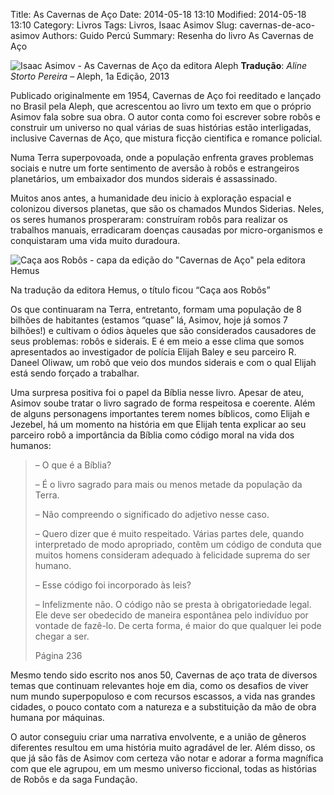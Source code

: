 Title: As Cavernas de Aço
Date:  2014-05-18 13:10
Modified:  2014-05-18 13:10
Category: Livros
Tags: Livros, Isaac Asimov
Slug: cavernas-de-aco-asimov
Authors: Guido Percú
Summary: Resenha do livro As Cavernas de Aço

![Isaac Asimov - As Cavernas de Aço da editora Aleph](/images/2015/11/cavernas-de-aco-capa-aleph.jpg)
**Tradução**: *Aline Storto Pereira* – Aleph, 1a Edição, 2013

Publicado originalmente em 1954, Cavernas de Aço foi reeditado e lançado no Brasil pela Aleph, que acrescentou ao livro um texto em que o próprio Asimov fala sobre sua obra. O autor conta como foi escrever sobre robôs e construir um universo no qual várias de suas histórias estão interligadas, inclusive Cavernas de Aço, que mistura ficção cientifica e romance policial.

Numa Terra superpovoada, onde a população enfrenta graves problemas sociais e nutre um forte sentimento de aversão à robôs e estrangeiros planetários, um embaixador dos mundos siderais é assassinado.

Muitos anos antes, a humanidade deu inicio à exploração espacial e colonizou diversos planetas, que são os chamados Mundos Siderias. Neles, os seres humanos prosperaram: construíram robôs para realizar os trabalhos manuais, erradicaram doenças causadas por micro-organismos e conquistaram uma vida muito duradoura.

![Caça aos Robôs - capa da edição do "Cavernas de Aço" pela editora Hemus](/images/2015/11/cavernas-de-aco-capa-hemus.jpg)

Na tradução da editora Hemus, o título ficou “Caça aos Robôs”

Os que continuaram na Terra, entretanto, formam uma população de 8 bilhões de habitantes (estamos “quase” lá, Asimov, hoje já somos 7 bilhões!) e cultivam o ódios àqueles que são considerados causadores de seus problemas: robôs e siderais. E é em meio a esse clima que somos apresentados ao investigador de polícia Elijah Baley e seu parceiro R. Daneel Oliwaw, um robô que veio dos mundos siderais e com o qual Elijah está sendo forçado a trabalhar.

Uma surpresa positiva foi o papel da Bíblia nesse livro. Apesar de ateu, Asimov soube tratar o livro sagrado de forma respeitosa e coerente. Além de alguns personagens importantes terem nomes bíblicos, como Elijah e Jezebel,  há um momento na história em que Elijah tenta explicar ao seu parceiro robô a importância da Bíblia como código moral na vida dos humanos:

> – O que é a Bíblia?
>
> – É o livro sagrado para mais ou menos metade da população da Terra.
>
> – Não compreendo o significado do adjetivo nesse caso.
>
> – Quero dizer que é muito respeitado. Várias partes dele, quando interpretado de modo apropriado, contêm um código de conduta que muitos homens consideram adequado à felicidade suprema do ser humano.
>
> – Esse código foi incorporado às leis?
>
> – Infelizmente não. O código não se presta à obrigatoriedade legal. Ele deve ser obedecido de maneira espontânea pelo indivíduo por vontade de fazê-lo. De certa forma, é maior do que qualquer lei pode chegar a ser.
>
> Página 236

Mesmo tendo sido escrito nos anos 50, Cavernas de aço trata de diversos temas que continuam relevantes hoje em dia, como os desafios de viver num mundo superpopuloso e com recursos escassos, a vida nas grandes cidades, o pouco contato com a natureza e a substituição da mão de obra humana por máquinas.

O autor conseguiu criar uma narrativa envolvente, e a união de gêneros diferentes resultou em uma história muito agradável de ler. Além disso, os que já são fãs de Asimov com certeza vão notar e adorar a forma magnífica com que ele agrupou, em um mesmo universo ficcional, todas as histórias de Robôs e da saga Fundação.

